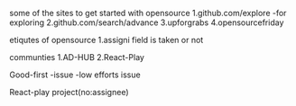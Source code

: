 some of the sites to get started with opensource
1.github.com/explore -for exploring
2.github.com/search/advance
3.upforgrabs
4.opensourcefriday

etiqutes of opensource
1.assigni field is taken or not

communties
1.AD-HUB
2.React-Play

Good-first -issue -low efforts issue

React-play project(no:assignee)
